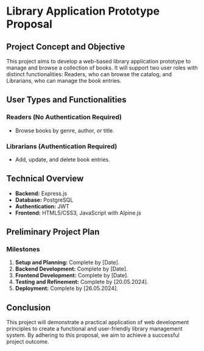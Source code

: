 # Library Application Prototype Proposal

## Project Concept and Objective

This project aims to develop a web-based library application prototype to manage and browse a collection of books. It will support two user roles with distinct functionalities: Readers, who can browse the catalog, and Librarians, who can manage the book entries.

## User Types and Functionalities

### Readers (No Authentication Required)

- Browse books by genre, author, or title.

### Librarians (Authentication Required)

- Add, update, and delete book entries.

## Technical Overview

- **Backend:** Express.js
- **Database:** PostgreSQL
- **Authentication:** JWT
- **Frontend:** HTML5/CSS3, JavaScript with Alpine.js

## Preliminary Project Plan

### Milestones

1. **Setup and Planning:** Complete by [Date].
2. **Backend Development:** Complete by [Date].
3. **Frontend Development:** Complete by [Date].
4. **Testing and Refinement:** Complete by [20.05.2024].
5. **Deployment:** Complete by [26.05.2024].

## Conclusion

This project will demonstrate a practical application of web development principles to create a functional and user-friendly library management system. By adhering to this proposal, we aim to achieve a successful project outcome.
